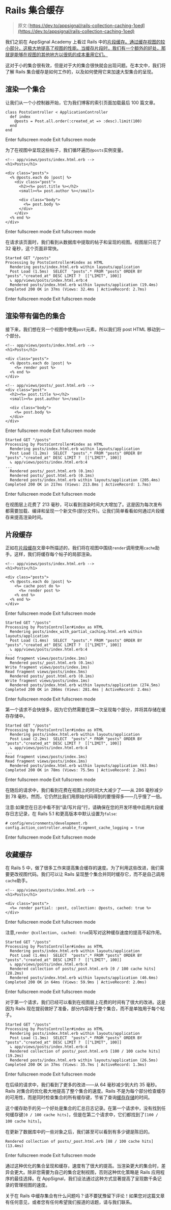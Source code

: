 # Rails 集合缓存

> 原文:[https://dev.to/appsignal/rails-collection-caching-1oed](https://dev.to/appsignal/rails-collection-caching-1oed)

我们之前在 AppSignal Academy 上看过 Rails 中的[片段缓存。通过缓存视图的较小部分，这极大地提高了视图的性能。当缓存片段时，我们有一个额外的好处，那就是能够在视图的其他地方以很低的成本重用它们。](https://blog.appsignal.com/2018/03/20/fragment-caching-in-rails.html)

这对于小的集合很有效，但是对于大的集合很快就会出现问题。在本文中，我们将了解 Rails 集合缓存是如何工作的，以及如何使用它来加速大型集合的呈现。

## 渲染一个集合

让我们从一个小控制器开始，它为我们博客的索引页面加载最后 100 篇文章。

```
class PostsController < ApplicationController
  def index
    @posts = Post.all.order(:created_at => :desc).limit(100)
  end
end 
```

Enter fullscreen mode Exit fullscreen mode

为了在视图中呈现这些帖子，我们循环遍历`@posts`实例变量。

```
<!-- app/views/posts/index.html.erb -->
<h1>Posts</h1>

<div class="posts">
  <% @posts.each do |post| %>
    <div class="post">
      <h2><%= post.title %></h2>
      <small><%= post.author %></small>

      <div class="body">
        <%= post.body %>
      </div>
    </div>
  <% end %>
</div> 
```

Enter fullscreen mode Exit fullscreen mode

在请求该页面时，我们看到从数据库中提取的帖子和呈现的视图。视图层只花了 32 毫秒，这个页面非常快。

```
Started GET "/posts"
Processing by PostsController#index as HTML
  Rendering posts/index.html.erb within layouts/application
  Post Load (1.5ms)  SELECT  "posts".* FROM "posts" ORDER BY "posts"."created_at" DESC LIMIT ?  [["LIMIT", 100]]
  ↳ app/views/posts/index.html.erb:4
  Rendered posts/index.html.erb within layouts/application (19.4ms)
Completed 200 OK in 37ms (Views: 32.4ms | ActiveRecord: 2.7ms) 
```

Enter fullscreen mode Exit fullscreen mode

## 渲染带有偏色的集合

接下来，我们想在另一个视图中使用`post`元素，所以我们将 post HTML 移动到一个部分。

```
<!-- app/views/posts/index.html.erb -->
<h1>Posts</h1>

<div class="posts">
  <% @posts.each do |post| %>
    <%= render post %>
  <% end %>
</div>

<!-- app/views/posts/_post.html.erb -->
<div class="post">
  <h2><%= post.title %></h2>
  <small><%= post.author %></small>

  <div class="body">
    <%= post.body %>
  </div>
</div> 
```

Enter fullscreen mode Exit fullscreen mode

```
Started GET "/posts"
Processing by PostsController#index as HTML
  Rendering posts/index.html.erb within layouts/application
  Post Load (1.2ms)  SELECT  "posts".* FROM "posts" ORDER BY "posts"."created_at" DESC LIMIT ?  [["LIMIT", 100]]
  ↳ app/views/posts/index.html.erb:4
...
  Rendered posts/_post.html.erb (0.1ms)
  Rendered posts/_post.html.erb (0.1ms)
  Rendered posts/index.html.erb within layouts/application (205.4ms)
Completed 200 OK in 217ms (Views: 213.8ms | ActiveRecord: 1.7ms) 
```

Enter fullscreen mode Exit fullscreen mode

在视图层上花费了 213 毫秒，可以看到渲染时间大大增加了。这是因为每次发布都需要加载、编译和呈现一个新文件(部分文件)。让我们简单看看如何通过片段缓存来提高渲染时间。

## 片段缓存

正如在[片段缓存](https://blog.appsignal.com/2018/03/20/fragment-caching-in-rails.html)文章中所描述的，我们将在视图中围绕`render`调用使用`cache`助手。这样，我们将缓存每个帖子的局部渲染。

```
<!-- app/views/posts/index.html.erb -->
<h1>Posts</h1>

<div class="posts">
  <% @posts.each do |post| %>
    <%= cache post do %>
      <%= render post %>
    <% end %>
  <% end %>
</div> 
```

Enter fullscreen mode Exit fullscreen mode

```
Started GET "/posts"
Processing by PostsController#index as HTML
  Rendering posts/index_with_partial_caching.html.erb within layouts/application
  Post Load (1.4ms)  SELECT  "posts".* FROM "posts" ORDER BY "posts"."created_at" DESC LIMIT ?  [["LIMIT", 100]]
  ↳ app/views/posts/index.html.erb:4
...
Read fragment views/posts/index.1ms)
  Rendered posts/_post.html.erb (0.1ms)
Write fragment views/posts/index.1ms)
Read fragment views/posts/index.5ms)
  Rendered posts/_post.html.erb (0.1ms)
Write fragment views/posts/index.1ms)
  Rendered posts/index.html.erb within layouts/application (274.5ms)
Completed 200 OK in 286ms (Views: 281.4ms | ActiveRecord: 2.4ms) 
```

Enter fullscreen mode Exit fullscreen mode

第一个请求不会快很多，因为它仍然需要在第一次呈现每个部分，并将其存储在缓存存储中。

```
Started GET "/posts"
Processing by PostsController#index as HTML
  Rendering posts/index.html.erb within layouts/application
  Post Load (2.2ms)  SELECT  "posts".* FROM "posts" ORDER BY "posts"."created_at" DESC LIMIT ?  [["LIMIT", 100]]
  ↳ app/views/posts/index.html.erb:4
...
Read fragment views/posts/index.1ms)
Read fragment views/posts/index.1ms)
  Rendered posts/index.html.erb within layouts/application (63.8ms)
Completed 200 OK in 78ms (Views: 75.5ms | ActiveRecord: 2.2ms) 
```

Enter fullscreen mode Exit fullscreen mode

在随后的请求中，我们看到花费在视图上的时间大大减少了——从 286 毫秒减少到 78 毫秒。然而，它仍然比我们用原始代码得到的要慢得多——几乎慢了一倍。

注意:如果您在日志中看不到“读/写片段”行，请确保在您的开发环境中启用片段缓存日志记录，在 Rails 5.1 和更高版本中默认设置为`false`:

```
# config/environments/development.rb
config.action_controller.enable_fragment_cache_logging = true 
```

Enter fullscreen mode Exit fullscreen mode

## 收藏缓存

在 Rails 5 中，做了很多工作来提高集合缓存的速度。为了利用这些改进，我们需要更改视图代码。我们可以让 Rails 呈现整个集合并同时缓存它，而不是自己调用`cache`助手。

```
<!-- app/views/posts/index.html.erb -->
<h1>Posts</h1>

<div class="posts">
  <%= render partial: :post, collection: @posts, cached: true %>
</div> 
```

Enter fullscreen mode Exit fullscreen mode

注意,`render @collection, cached: true`简写对这种缓存速度的提高不起作用。

```
Started GET "/posts"
Processing by PostsController#index as HTML
  Rendering posts/index.html.erb within layouts/application
  Post Load (1.4ms)  SELECT  "posts".* FROM "posts" ORDER BY "posts"."created_at" DESC LIMIT ?  [["LIMIT", 100]]
  ↳ app/views/posts/index.html.erb:4
  Rendered collection of posts/_post.html.erb [0 / 100 cache hits] (28.2ms)
  Rendered posts/index.html.erb within layouts/application (46.6ms)
Completed 200 OK in 64ms (Views: 59.9ms | ActiveRecord: 2.0ms) 
```

Enter fullscreen mode Exit fullscreen mode

对于第一个请求，我们已经可以看到在视图层上花费的时间有了很大的改进。这是因为 Rails 现在提前做好了准备，部分内容用于整个集合，而不是单独用于每个帖子。

```
Started GET "/posts"
Processing by PostsController#index as HTML
  Rendering posts/index.html.erb within layouts/application
  Post Load (1.3ms)  SELECT  "posts".* FROM "posts" ORDER BY "posts"."created_at" DESC LIMIT ?  [["LIMIT", 100]]
  ↳ app/views/posts/index.html.erb:4
  Rendered collection of posts/_post.html.erb [100 / 100 cache hits] (19.2ms)
  Rendered posts/index.html.erb within layouts/application (26.5ms)
Completed 200 OK in 37ms (Views: 35.7ms | ActiveRecord: 1.3ms) 
```

Enter fullscreen mode Exit fullscreen mode

在后续的请求中，我们看到了更多的改进——从 64 毫秒减少到大约 35 毫秒。Rails 对集合的优化极大地提高了整个集合的速度。Rails 不是为每个部分检查缓存的可用性，而是同时检查集合的所有缓存键，节省了查询[缓存存储](https://blog.appsignal.com/2018/04/17/rails-built-in-cache-stores.html)的时间。

这个缓存助手的另一个好处是集合的汇总日志记录。在第一个请求中，没有找到任何缓存键`[0 / 100 cache hits]`，但是在第二个请求中，它们都找到了`[100 / 100 cache hits]`。

在更新了数据库中的一些对象之后，我们甚至可以看到有多少键是陈旧的。

```
Rendered collection of posts/_post.html.erb [88 / 100 cache hits] (13.4ms) 
```

Enter fullscreen mode Exit fullscreen mode

通过这种优化的集合呈现和缓存，速度有了很大的提高。当渲染更大的集合时，差异会更大。除非您需要为自己的集合定制视图，否则这种优化策略是 Rails 应用程序的最佳选择。在 AppSignal，我们设法通过这种方式显著提高了呈现数千条记录的管理视图的速度。

关于在 Rails 中缓存集合有什么问题吗？请不要犹豫留下评论！如果您对这篇文章有任何意见，或者您有任何希望我们报道的话题，请与我们联系。
